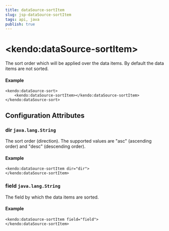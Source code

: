 ```yaml
---
title: dataSource-sortItem
slug: jsp-dataSource-sortItem
tags: api, java
publish: true
---
```


# \<kendo:dataSource-sortItem\>

The sort order which will be applied over the data items. By default the data items are not sorted.

#### Example
    <kendo:dataSource-sort>
        <kendo:dataSource-sortItem></kendo:dataSource-sortItem>
    </kendo:dataSource-sort>

## Configuration Attributes

### dir `java.lang.String`

The sort order (direction). The supported values are "asc" (ascending order) and "desc" (descending order).

#### Example
    <kendo:dataSource-sortItem dir="dir">
    </kendo:dataSource-sortItem>

### field `java.lang.String`

The field by which the data items are sorted.

#### Example
    <kendo:dataSource-sortItem field="field">
    </kendo:dataSource-sortItem>

 
